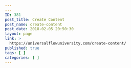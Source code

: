 ```yaml
---
---
ID: 381
post_title: Create Content
post_name: create-content
post_date: 2018-02-05 20:50:30
layout: page
link: >
  https://universalflowuniversity.com/create-content/
published: true
tags: [ ]
categories: [ ]
---
```

